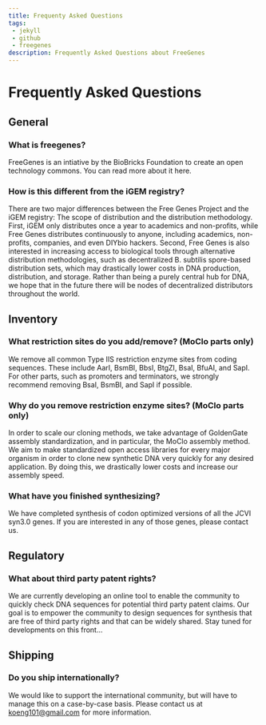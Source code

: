 ```yaml
---
title: Frequenty Asked Questions
tags: 
 - jekyll
 - github
 - freegenes
description: Frequently Asked Questions about FreeGenes
---
```


# Frequently Asked Questions

## General

### What is freegenes?
FreeGenes is an intiative by the BioBricks Foundation to create an open technology commons. You can read more about it here.

### How is this different from the iGEM registry?
There are two major differences between the Free Genes Project and the iGEM registry: The scope of distribution and the distribution methodology. First, iGEM only distributes once a year to academics and non-profits, while Free Genes distributes continuously to anyone, including academics, non-profits, companies, and even DIYbio hackers. Second, Free Genes is also interested in increasing access to biological tools through alternative distribution methodologies, such as decentralized B. subtilis spore-based distribution sets, which may drastically lower costs in DNA production, distribution, and storage. Rather than being a purely central hub for DNA, we hope that in the future there will be nodes of decentralized distributors throughout the world.

## Inventory

### What restriction sites do you add/remove? (MoClo parts only)
We remove all common Type IIS restriction enzyme sites from coding sequences. These include AarI, BsmBI, BbsI, BtgZI, BsaI, BfuAI, and SapI. For other parts, such as promoters and terminators, we strongly recommend removing BsaI, BsmBI, and SapI if possible.

### Why do you remove restriction enzyme sites? (MoClo parts only)
In order to scale our cloning methods, we take advantage of GoldenGate assembly standardization, and in particular, the MoClo assembly method. We aim to make standardized open access libraries for every major organism in order to clone new synthetic DNA very quickly for any desired application. By doing this, we drastically lower costs and increase our assembly speed.

### What have you finished synthesizing?
We have completed synthesis of codon optimized versions of all the JCVI syn3.0 genes. If you are interested in any of those genes, please contact us.


## Regulatory

### What about third party patent rights?
We are currently developing an online tool to enable the community to quickly check DNA sequences for potential third party patent claims. Our goal is to empower the community to design sequences for synthesis that are free of third party rights and that can be widely shared. Stay tuned for developments on this front...

## Shipping

### Do you ship internationally?
We would like to support the international community, but will have to manage this on a case-by-case basis. Please contact us at koeng101@gmail.com for more information.

